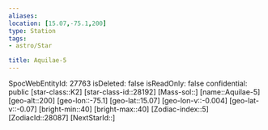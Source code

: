 ```yaml
---
aliases: 
location: [15.07,-75.1,200]
type: Station
tags:
- astro/Star

title: Aquilae-5
---
```

SpocWebEntityId: 27763
isDeleted: false
isReadOnly: false
confidential: public
[star-class::K2]
[star-class-id::28192]
[Mass-sol::]
[name::Aquilae-5]
[geo-alt::200]
[geo-lon::-75.1]
[geo-lat::15.07]
[geo-lon-v::-0.004]
[geo-lat-v::-0.07]
[bright-min::40]
[bright-max::40]
[Zodiac-index::5]
[ZodiacId::28087]
[NextStarId::]



